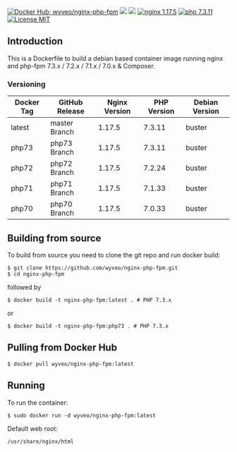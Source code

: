 [![Docker Hub; wyveo/nginx-php-fpm](https://img.shields.io/badge/docker%20hub-wyveo%2Fnginx--php--fpm-blue.svg?&logo=docker&style=for-the-badge)](https://hub.docker.com/r/wyveo/nginx-php-fpm/) [![](https://img.shields.io/microbadger/image-size/wyveo/nginx-php-fpm/latest.svg?&style=for-the-badge)](https://microbadger.com/images/wyveo/nginx-php-fpm) [![](https://img.shields.io/microbadger/layers/wyveo/nginx-php-fpm/latest.svg?&style=for-the-badge)](https://microbadger.com/images/wyveo/nginx-php-fpm) [![nginx 1.17.5](https://img.shields.io/badge/nginx-1.17.5-brightgreen.svg?&logo=nginx&logoColor=white&style=for-the-badge)](https://nginx.org/en/CHANGES) [![php 7.3.11](https://img.shields.io/badge/php--fpm-7.3.11-blue.svg?&logo=php&logoColor=white&style=for-the-badge)](https://secure.php.net/releases/7_3_11.php) [![License MIT](https://img.shields.io/badge/license-MIT-blue.svg?&style=for-the-badge)](https://github.com/wyveo/nginx-php-fpm/blob/master/LICENSE)

## Introduction
This is a Dockerfile to build a debian based container image running nginx and php-fpm 7.3.x / 7.2.x / 7.1.x / 7.0.x & Composer.

### Versioning
| Docker Tag | GitHub Release | Nginx Version | PHP Version | Debian Version |
|-----|-------|-----|--------|--------|
| latest | master Branch |1.17.5 | 7.3.11 | buster |
| php73 | php73 Branch |1.17.5 | 7.3.11 | buster |
| php72 | php72 Branch |1.17.5 | 7.2.24 | buster |
| php71 | php71 Branch |1.17.5 | 7.1.33 | buster |
| php70 | php70 Branch |1.17.5 | 7.0.33 | buster |

## Building from source
To build from source you need to clone the git repo and run docker build:
```
$ git clone https://github.com/wyveo/nginx-php-fpm.git
$ cd nginx-php-fpm
```

followed by
```
$ docker build -t nginx-php-fpm:latest . # PHP 7.3.x
```


or
```
$ docker build -t nginx-php-fpm:php73 . # PHP 7.3.x
```


## Pulling from Docker Hub
```
$ docker pull wyveo/nginx-php-fpm:latest
```

## Running
To run the container:
```
$ sudo docker run -d wyveo/nginx-php-fpm:latest
```

Default web root:
```
/usr/share/nginx/html
```
